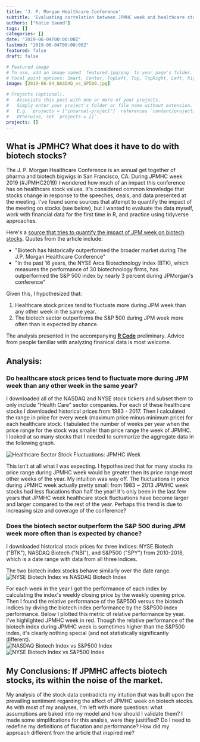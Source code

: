 ```yaml
---
title: 'J. P. Morgan Healthcare Conference'
subtitle: 'Evaluating correlation between JPMHC week and healthcare stock prices'
authors: ["Katie Saund"]
tags: []
categories: []
date: "2019-06-04T00:00:00Z"
lastmod: "2019-06-04T00:00:00Z"
featured: false
draft: false

# Featured image
# To use, add an image named `featured.jpg/png` to your page's folder.
# Focal point options: Smart, Center, TopLeft, Top, TopRight, Left, Right, BottomLeft, Bottom, BottomRight
image: [2019-06-04_NASDAQ_vs_SP500.jpg]

# Projects (optional).
#   Associate this post with one or more of your projects.
#   Simply enter your project's folder or file name without extension.
#   E.g. `projects = ["internal-project"]` references `content/project/deep-learning/index.md`.
#   Otherwise, set `projects = []`.
projects: []
---
```

## What is JPMHC? What does it have to do with biotech stocks?  

The J. P. Morgan Healthcare Conference is an annual get together of pharma and biotech bigwigs in San Francisco, CA. During JPMHC week 2019 (#JPMHC2019) I wondered how much of an impact this conference has on healthcare stock values. It's considered common knowledge that stocks change in response to the speeches, deals, and data presented at the meeting. I've found some sources that attempt to quantify the impact of the meeting on stocks (see below), but I wanted to evaluate the data myself, work with financial data for the first time in R, and practice using tidyverse approaches.

Here's a [source that tries to quantify the impact of JPM week on biotech stocks](https://www.cnbc.com/2017/01/04/betting-on-biotech-during-jpmorgans-big-health-care-conference-pays-off-history-shows.html). Quotes from the article include: 

* "Biotech has historically outperformed the broader market during The J.P. Morgan Healthcare Conference"
* "In the past 16 years, the NYSE Arca Biotechnology index (BTK), which measures the performance of 30 biotechnology firms, has outperformed the S&P 500 index by nearly 3 percent during JPMorgan's conference"

Given this, I hypothesized that:

1. Healthcare stock prices tend to fluctuate more during JPM week than any other week in the same year.
2. The biotech sector outperforms the S&P 500 during JPM week more often than is expected by chance.

The analysis presented in the accompanying [**R Code**](https://github.com/katiesaund/JPM_Healthcare_2019/blob/master/2019-05-27_JPM_week.Rmd) preliminary. Advice from people familiar with analyzing finanical data is most welcome.

## Analysis: 
### Do healthcare stock prices tend to fluctuate more during JPM week than any other week in the same year?

I downloaded all of the NASDAQ and NYSE stock tickers and subset them to only include "Health Care" sector companies. For each of these healthcare stocks I downloaded historical prices from 1983 - 2017. Then I calculated the range in price for every week (maximum price minus minimum price) for each healthcare stock. I tabulated the number of weeks per year when the price range for the stock was smaller than price range the week of JPMHC. I looked at so many stocks that I needed to summarize the aggregate data in the following graph.
  
![Healthcare Sector Stock Fluctuations: JPMHC Week](img/2019-06-04_stock_fluctuations_during_JPMHC.jpg)
  
This isn't at all what I was expecting. I hypothesized that for many stocks its price range during JPMHC week would be greater then its price range most other weeks of the year. My intuition was way off. The fluctuations in price during JPMHC week actually pretty small: from 1983 ~ 2013 JPMHC week stocks had less flucations than half the year! It's only been in the last few years that JPMHC week healthcare stock fluctuations have become larger and larger compared to the rest of the year. Perhaps this trend is due to increasing size and coverage of the conference?  

### Does the biotech sector outperform the S&P 500 during JPM week more often than is expected by chance?
I downloaded historical stock prices for three indices: NYSE Biotech ("BTK"), NASDAQ Biotech ("NBI"), and S&P500 ("SPY") from 2010-2018, which is a date range with data from all three indices.  

The two biotech index stocks behave similarly over the date range.
![NYSE Biotech Index vs NASDAQ Biotech Index](img/2019-06-04_NASDAQ_and_NYSE_biotech_indices.jpg)

For each week in the year I got the performance of each index by calculating the index's weekly closing price by the weekly opening price. Then I found the relative performance of the S&P500 versus the biotech indices by diving the biotech index performance by the S&P500 index performance. Below I plotted this metric of relative performance by year. I've highlighted JPMHC week in red. Though the relative performance of the biotech index during JPMHC week is sometimes higher than the S&P500 index, it's clearly nothing special (and not statistically significantly different).  
![NASDAQ Biotech Index vs S&P500 Index](img/2019-06-04_NASDAQ_vs_SP500.jpg) 
![NYSE Biotech Index vs S&P500 Index](img/2019-06-04_NYSE_vs_SP500.jpg)

## My Conclusions: If JPMHC affects biotech stocks, its within the noise of the market. 
My analysis of the stock data contradicts my intution that was built upon the prevailing sentiment regarding the affect of JPMHC week on biotech stocks. As with most of my analyses, I'm left with more questiosn: what assumptions are baked into my model and how should I validate them? I made some simplifcations for this analsis, were they jusitified? Do I need to redefine my definitions of flucation and performance? How did my approach different from the article that inspired me? 
